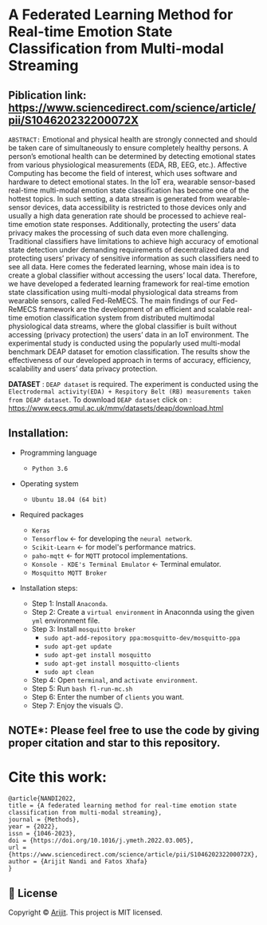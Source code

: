 # A Federated Learning Method for Real-time Emotion State Classification from Multi-modal Streaming

## Piblication link: https://www.sciencedirect.com/science/article/pii/S104620232200072X

`ABSTRACT:` Emotional and physical health are strongly connected and should be taken care of simultaneously to ensure completely healthy persons. A person’s emotional health can be determined by detecting emotional states from various physiological measurements (EDA, RB, EEG, etc.). Affective Computing has become the field of interest, which uses software and hardware to detect emotional states. In the IoT era, wearable sensor-based real-time multi-modal emotion state classification has become one of the hottest topics. In such setting, a data stream is generated from wearable-sensor devices, data accessibility is restricted to those devices only and usually a high data generation rate should be processed to achieve real-time emotion state responses. Additionally, protecting the users’ data privacy makes the processing of such data even more challenging. Traditional classifiers have limitations to achieve high accuracy of emotional state detection under demanding requirements of decentralized data and protecting users’ privacy of sensitive information as such classifiers need to see all data. Here comes the federated learning, whose main idea is to create a global classifier without accessing the users’ local data. Therefore, we have developed a federated learning framework for real-time emotion state classification using multi-modal physiological data streams from wearable sensors, called Fed-ReMECS. The main findings of our Fed-ReMECS framework are the development of an efficient and scalable real-time emotion classification system from distributed multimodal physiological data streams, where the global classifier is built without accessing (privacy protection) the users’ data in an IoT environment. The experimental study is conducted using the popularly used multi-modal benchmark DEAP dataset for emotion classification. The results show the effectiveness of our developed approach in terms of accuracy, efficiency, scalability and users’ data privacy protection.

**DATASET** : `DEAP dataset` is required. The experiment is conducted using the `Electrodermal activity(EDA) + Respitory Belt (RB) measurements taken from DEAP dataset`. To download `DEAP dataset` click on : https://www.eecs.qmul.ac.uk/mmv/datasets/deap/download.html


## Installation: 
- Programming language
  - `Python 3.6`

- Operating system
  - `Ubuntu 18.04 (64 bit)` 

- Required packages
  - `Keras` 
  - `Tensorflow` &#8592; for developing the `neural network`.
  - `Scikit-Learn` &#8592; for model's performance matrics. 
  - `paho-mqtt` &#8592; for `MQTT` protocol implementations. 
  - `Konsole - KDE's Terminal Emulator` &#8592; Terminal emulator.
  -  `Mosquitto MQTT Broker`
  
- Installation steps:
  - Step 1: Install `Anaconda`. 
  - Step 2: Create a `virtual environment` in Anaconnda using the given `yml` environment file.
  - Step 3: Install `mosquitto broker`
      - `sudo apt-add-repository ppa:mosquitto-dev/mosquitto-ppa`
      - `sudo apt-get update`
      - `sudo apt-get install mosquitto`
      - `sudo apt-get install mosquitto-clients`
      - `sudo apt clean`
  - Step 4: Open `terminal`, and `activate environment`.
  - Step 5: Run `bash fl-run-mc.sh`
  - Step 6: Enter the number of `clients` you want. 
  - Step 7: Enjoy the visuals :wink:.


## NOTE*: Please feel free to use the code by giving proper citation and star to this repository.

# Cite this work: 
    @article{NANDI2022,
    title = {A federated learning method for real-time emotion state classification from multi-modal streaming},
    journal = {Methods},
    year = {2022},
    issn = {1046-2023},
    doi = {https://doi.org/10.1016/j.ymeth.2022.03.005},
    url = {https://www.sciencedirect.com/science/article/pii/S104620232200072X},
    author = {Arijit Nandi and Fatos Xhafa}
    }


## 📝 License

Copyright © [Arijit](https://github.com/officialarijit).
This project is MIT licensed.
